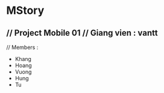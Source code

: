 # MStory

// Project Mobile 01 
// Giang vien : vantt
----------------------
// Members :
  - Khang
  - Hoang
  - Vuong
  - Hung
  - Tu

